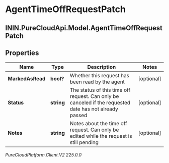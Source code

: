 # AgentTimeOffRequestPatch

## ININ.PureCloudApi.Model.AgentTimeOffRequestPatch

## Properties

|Name | Type | Description | Notes|
|------------ | ------------- | ------------- | -------------|
| **MarkedAsRead** | **bool?** | Whether this request has been read by the agent | [optional] |
| **Status** | **string** | The status of this time off request. Can only be canceled if the requested date has not already passed | [optional] |
| **Notes** | **string** | Notes about the time off request. Can only be edited while the request is still pending | [optional] |



_PureCloudPlatform.Client.V2 225.0.0_
